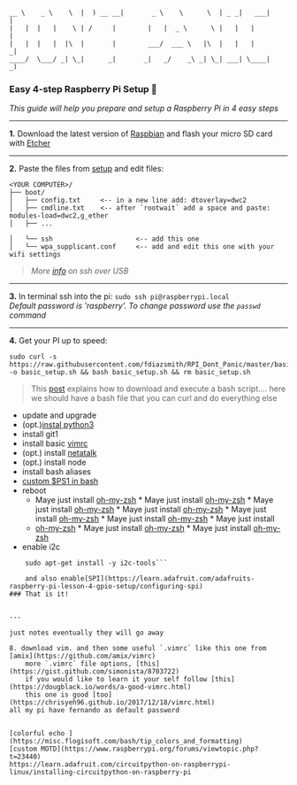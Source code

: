 ```
__ \    _ \    \  |  ) __ __|       _ \    \      \  | _ _|   ___|      |
|   |  |   |    \ | /     |        |   |  _ \      \ |   |   |          |
|   |  |   |  |\  |       |        ___/  ___ \   |\  |   |   |         _|
____/  \___/ _| \_|      _|       _|   _/    _\ _| \_| ___| \____|     _)
```

### Easy 4-step Raspberry Pi Setup 🔧

*This guide will help you prepare and setup a Raspberry Pi in 4 easy steps*

---

**1.** Download the latest version of [Raspbian](https://www.raspberrypi.org/downloads/raspbian/) and flash your micro SD card with [Etcher](https://etcher.io/)

---

**2.** Paste the files from [setup](./setup) and edit files:

```
<YOUR COMPUTER>/
├── boot/
│   ├── config.txt     <-- in a new line add: dtoverlay=dwc2
│   ├── cmdline.txt    <-- after `rootwait` add a space and paste: modules-load=dwc2,g_ether
│   ├── ...

│   └── ssh                     <-- add this one
│   └── wpa_supplicant.conf     <-- add and edit this one with your wifi settings
```

>*More [info](https://www.thepolyglotdeveloper.com/2016/06/connect-raspberry-pi-zero-usb-cable-ssh/) on ssh over USB*

---

**3.** In terminal ssh into the pi: ```sudo ssh pi@raspberrypi.local```<br>*Default password is 'raspberry'. To change password use the `passwd` command*

---

**4.** Get your PI up to speed:

```
sudo curl -s https://raw.githubusercontent.com/fdiazsmith/RPI_Dont_Panic/master/basic_setup.sh -o basic_setup.sh && bash basic_setup.sh && rm basic_setup.sh
```

>This [post](https://stackoverflow.com/questions/5735666/execute-bash-script-from-url) explains how to download and execute a bash script....
here we should have a bash file that you can curl and do everything else
  * update and upgrade
  * (opt.)[instal python3](https://gist.github.com/SeppPenner/6a5a30ebc8f79936fa136c524417761d)
  * install git1
  * install basic [vimrc](https://github.com/amix/vimrc)
  * (opt.) install [netatalk](http://netatalk.sourceforge.net/)
  * (opt.) install node
  * install bash aliases
  * [custom $PS1 in bash](http://bashrcgenerator.com/)
  * reboot
    * Maye just install [oh-my-zsh](https://escapologybb.com/oh-my-zsh/)    * Maye just install [oh-my-zsh](https://escapologybb.com/oh-my-zsh/)    * Maye just install [oh-my-zsh](https://escapologybb.com/oh-my-zsh/)    * Maye just install [oh-my-zsh](https://escapologybb.com/oh-my-zsh/)    * Maye just install [oh-my-zsh](https://escapologybb.com/oh-my-zsh/)  * Maye just install [oh-my-zsh](https://escapologybb.com/oh-my-zsh/)    * Maye just install
    * [oh-my-zsh](https://escapologybb.com/oh-my-zsh/)  * Maye just install [oh-my-zsh](https://escapologybb.com/oh-my-zsh/)    * Maye just install [oh-my-zsh](https://escapologybb.com/oh-my-zsh/)
*  enable i2c    
```sudo apt-get install -y python-smbus
    sudo apt-get install -y i2c-tools```

    and also enable[SPI](https://learn.adafruit.com/adafruits-raspberry-pi-lesson-4-gpio-setup/configuring-spi)
### That is it!


---

just notes eventually they will go away

8. download vim. and then some useful `.vimrc` like this one from [amix](https://github.com/amix/vimrc)
    more `.vimrc` file options, [this](https://gist.github.com/simonista/8703722)
    if you would like to learn it your self follow [this](https://dougblack.io/words/a-good-vimrc.html)
    this one is good [too](https://chrisyeh96.github.io/2017/12/18/vimrc.html)
all my pi have fernando as default password


[colorful echo ](https://misc.flogisoft.com/bash/tip_colors_and_formatting)
[custom MOTD](https://www.raspberrypi.org/forums/viewtopic.php?t=23440)
https://learn.adafruit.com/circuitpython-on-raspberrypi-linux/installing-circuitpython-on-raspberry-pi

